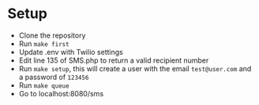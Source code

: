 # Setup

- Clone the repository
- Run `make first`
- Update .env with Twilio settings
- Edit line 135 of SMS.php to return a valid recipient number
- Run `make setup`, this will create a user with the email `test@user.com` and a password of `123456`
- Run `make queue`
- Go to localhost:8080/sms

